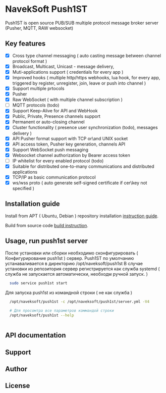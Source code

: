 # NavekSoft Push1ST
Push1ST is open source PUB/SUB multiple protocol message broker server (Pusher, MQTT, RAW websocket) 

## Key features
 - [x] Cross type channel messaging ( auto casting message between channel protocol format )
 - [x] Broadcast, Multicast, Unicast - message delivery, 
 - [x] Muti-applications support ( credentials for every app )
 - [x] Improved hooks  ( multiple http/https webhooks, lua hook,  for every app, triggered by register, unregister, join, leave or push into channel )
 - [x] Support multiple prtocols 
  - [x] Pusher
  - [x] Raw WebSocket ( with multiple channel subscription )
  - [ ] MQTT protocols (todo)
 - [x] Support Keep-Alive for API and WebHook
 - [x] Public, Private, Presence channels support
 - [x] Permanent or auto-closing channel 
 - [x] Cluster functionality ( presence user synchronization (todo), messages delivery )
 - [x] API Pusher format support with TCP or\and UNIX socket
 - [x] API access token, Pusher key generation, channels API
 - [x] Support WebSocket push messaging
 - [x] Websocket channel authorization by Bearer access token
 - [ ] IP whitelist for every enabled protocol (todo)
 - [x] Suitable for distributed one-to-many communications and distributed applications 
 - [x] TCP/IP as basic communication protocol
 - [x] ws/wss proto ( auto generate self-signed certificate if cer\key not specified )

## Installation guide

Install from APT ( Ubuntu, Debian ) repository installation [instruction guide](/readme/installation.md).

Build from source code [build instruction](/readme/build.md).

## Usage, run push1st server

После установки или сборки необходимо сконфигурировать ( Конфигурирование push1st ) сервер. Push1ST по умолчанию устанаваливается в директорию /opt/naveksoft/push1st
В случае установки из репозитория сервер регистрируется как служба systemd ( служба не запускается автоматически, необходм ручной запуск. )

```bash
  sudo service push1st start
```
 
 Для запуска push1st из командной строки ( не как служба )

```bash
  /opt/naveksoft/push1st -c /opt/naveksoft/push1st/server.yml -V4
  
  # Для просомтра все параметров коммандой строки
  /opt/naveksoft/push1st --help
  
```


## API documentation

## Support

## Author 

## License

